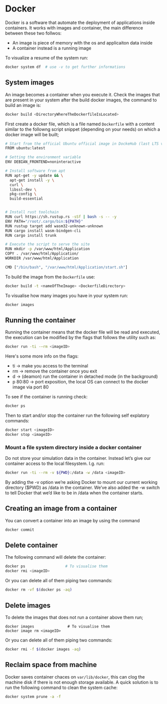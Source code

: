 # Docker

Docker is a software that automate the deployment of applications inside containers.
It works with images and container, the main difference between these two follwos:

- An image is piece of memory with the os and applicaiton data inside
- A container instead is a running image

To visualize a resume of the system run:

```sh
docker system df  # use -v to get further informations 
```

## System images

An image becomes a container when you execute it. Check the images that are present in your system after the build
docker images, the command to build an image is:

```sh
docker build <DirectoryWhereTheDockerfileIsLocated>
```

First create a docker file, which is a file named ```Dockerfile``` with a content similar to the followng
script snippet (depending on your needs) on which a docker image will be built;

```sh
# Start from the official Ubuntu official image in DockeHub (last LTS version)
FROM ubuntu:latest

# Setting the environment variable
ENV DEBIAN_FRONTEND=noninteractive

# Install software from apt
RUN apt-get -y update && \
  apt-get install -y \
  curl \
  libssl-dev \
  pkg-config \
  build-essential


# Install rust toolchain
RUN curl https://sh.rustup.rs -sSf | bash -s -- -y
ENV PATH="/root/.cargo/bin:${PATH}"
RUN rustup target add wasm32-unknown-unknown
RUN cargo install wasm-bindgen-cli
RUN cargo install trunk

# Execute the script to serve the site
RUN mkdir -p /var/www/html/Application
COPY . /var/www/html/Application/
WORKDIR /var/www/html/Application

CMD ["/bin/bash", "/var/www/html/Application/start.sh"]
```
To build the image from the ```Dockerfile``` use:

```sh
docker build -t <nameOfTheImage> <DockerfileDirectory>
```

To visualise how many images you have in your system run:

```sh
docker images
```

## Running the container

Running the container means that the docker file will be read and executed, the execution
can be modified by the flags that follows the utility such as:

```sh
docker run -ti -–rm <imageID>
```
Here's some more info on the flags:

  - ti       →  make you access to the terminal
  - rm       →  remove the container once you exit
  - d        →  (deamon) run the container in detached mode (in the background)
  - p 80:80  →  port exposition, the local OS can connect to the docker image via port 80

To see if the container is running check:

```sh
docker ps
```
Then to start and/or stop the container run the following self explatory commands:

```sh
docker start <imageID>
docker stop <imageID>
```

### Mount a file system directory inside a docker container

Do not store your simulation data in the container. Instead let’s give our 
container access to the local filesystem. I.g. run:

```sh
docker run -ti --rm -v ${PWD}:/data -w /data <imageID>
```

By adding the -v option we’re asking Docker to mount our current working directory
($PWD) as /data in the container. We’ve also added the -w switch to tell Docker
that we’d like to be in /data when the container starts.

## Creating an image from a container 

You can convert a container into an image by using the command

```sh
docker commit 
```

## Delete container

The following command will delete the container:

```sh
docker ps			  	   # To visualise them
docker rmi <imageID>
```

Or you can delete all of them piping two commands:
```sh 
docker rm -vf $(docker ps -aq)
```

## Delete images
To delete the images that does not run a container above them run;

```
docker images  				# To visualise them
docker image rm <imageID>
```
Or you can delete all of them piping two commands:

```sh
docker rmi -f $(docker images -aq)
```

## Reclaim space from machine

Docker saves container chaces on ```var/lib/docker```, this can clog the machine disk if 
there is not enough storage available. A quick solution is to run the following command 
to clean the system cache:

```sh
docker system prune -a -f
```

<!--  Script to show the footer   -->
<html>
<script
    src="https://code.jquery.com/jquery-3.3.1.js"
    integrity="sha256-2Kok7MbOyxpgUVvAk/HJ2jigOSYS2auK4Pfzbm7uH60="
    crossorigin="anonymous">
</script>
<script>
$(function(){
  $("#footer").load("../../footers/footer.html");
});
</script>
<body>
<div id="footer"></div>
</body>
</html>
